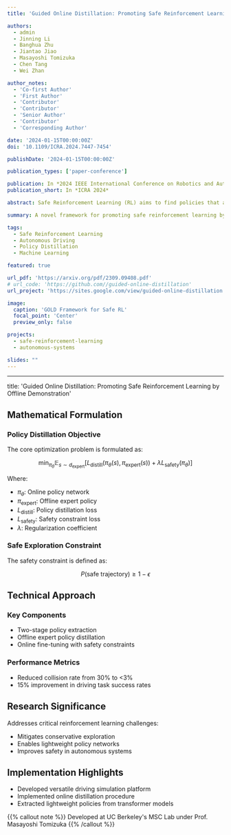 ```yaml
---
title: 'Guided Online Distillation: Promoting Safe Reinforcement Learning by Offline Demonstration'

authors:
  - admin
  - Jinning Li
  - Banghua Zhu
  - Jiantao Jiao
  - Masayoshi Tomizuka
  - Chen Tang
  - Wei Zhan

author_notes:
  - 'Co-first Author'
  - 'First Author'
  - 'Contributor'
  - 'Contributor'
  - 'Senior Author'
  - 'Contributor'
  - 'Corresponding Author'

date: '2024-01-15T00:00:00Z'
doi: '10.1109/ICRA.2024.7447-7454'

publishDate: '2024-01-15T00:00:00Z'

publication_types: ['paper-conference']

publication: In *2024 IEEE International Conference on Robotics and Automation (ICRA)*
publication_short: In *ICRA 2024*

abstract: Safe Reinforcement Learning (RL) aims to find policies that achieve high rewards while satisfying cost constraints. Existing approaches often struggle with overly conservative exploration, particularly in safety-critical domains like autonomous driving. We propose Guided Online Distillation (GOLD), an innovative offline-to-online safe RL framework that distills large-capacity offline policies into lightweight, computationally efficient policy networks through guided online safe RL training.

summary: A novel framework for promoting safe reinforcement learning by distilling offline expert demonstrations into lightweight, safe policy networks.

tags:
  - Safe Reinforcement Learning
  - Autonomous Driving
  - Policy Distillation
  - Machine Learning

featured: true

url_pdf: 'https://arxiv.org/pdf/2309.09408.pdf'
# url_code: 'https://github.com//guided-online-distillation'
url_project: 'https://sites.google.com/view/guided-online-distillation'

image:
  caption: 'GOLD Framework for Safe RL'
  focal_point: 'Center'
  preview_only: false

projects:
  - safe-reinforcement-learning
  - autonomous-systems

slides: ""
---
```


---
title: 'Guided Online Distillation: Promoting Safe Reinforcement Learning by Offline Demonstration'

## Mathematical Formulation

### Policy Distillation Objective

The core optimization problem is formulated as:

$$ \min_{\pi_{\theta}} \mathbb{E}_{s \sim d_{\text{expert}}} \left[ L_{\text{distill}}(\pi_{\theta}(s), \pi_{\text{expert}}(s)) + \lambda L_{\text{safety}}(\pi_{\theta}) \right] $$

Where:
- $\pi_{\theta}$: Online policy network
- $\pi_{\text{expert}}$: Offline expert policy
- $L_{\text{distill}}$: Policy distillation loss
- $L_{\text{safety}}$: Safety constraint loss
- $\lambda$: Regularization coefficient

### Safe Exploration Constraint

The safety constraint is defined as:

$$ P(\text{safe trajectory}) \geq 1 - \epsilon $$

## Technical Approach

### Key Components
- Two-stage policy extraction
- Offline expert policy distillation
- Online fine-tuning with safety constraints

### Performance Metrics
- Reduced collision rate from 30% to <3%
- 15% improvement in driving task success rates

## Research Significance

Addresses critical reinforcement learning challenges:
- Mitigates conservative exploration
- Enables lightweight policy networks
- Improves safety in autonomous systems

## Implementation Highlights
- Developed versatile driving simulation platform
- Implemented online distillation procedure
- Extracted lightweight policies from transformer models

{{% callout note %}}
Developed at UC Berkeley's MSC Lab under Prof. Masayoshi Tomizuka
{{% /callout %}}
